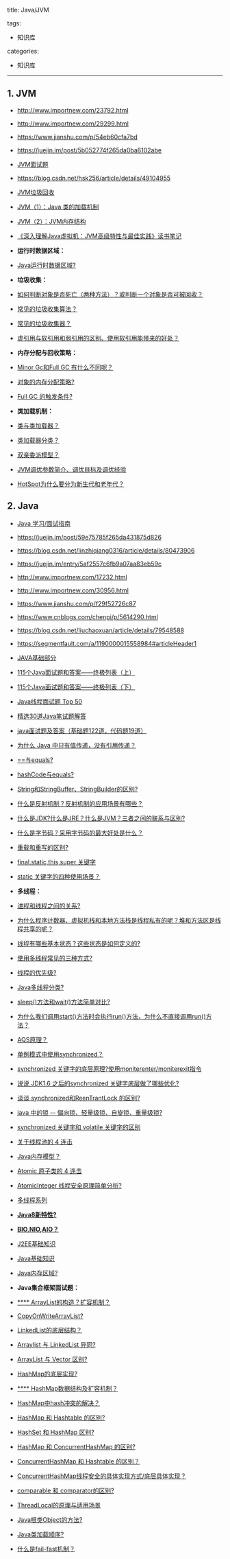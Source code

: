 title: Java/JVM

tags:
  - 知识库

categories:
  - 知识库

---
## 1. JVM
- http://www.importnew.com/23792.html
- http://www.importnew.com/29299.html
- https://www.jianshu.com/p/54eb60cfa7bd
- https://juejin.im/post/5b052774f265da0ba6102abe
- [JVM面试题](https://github.com/Homiss/Java-interview-questions/blob/master/JVM/JVM%E9%9D%A2%E8%AF%95%E9%A2%98.md)
- https://blog.csdn.net/hsk256/article/details/49104955
- [JVM垃圾回收](https://github.com/mnan2c/JavaGuide/blob/master/docs/java/%E6%90%9E%E5%AE%9AJVM%E5%9E%83%E5%9C%BE%E5%9B%9E%E6%94%B6%E5%B0%B1%E6%98%AF%E8%BF%99%E4%B9%88%E7%AE%80%E5%8D%95.md)
- [JVM（1）：Java 类的加载机制](http://www.importnew.com/23742.html)
- [JVM（2）：JVM内存结构](https://www.cnblogs.com/ityouknow/p/5610232.html)
- [《深入理解Java虚拟机：JVM高级特性与最佳实践》读书笔记](https://www.cnblogs.com/wangzhongqiu/p/8908266.html)


- **运行时数据区域：**
- [Java运行时数据区域?](https://github.com/mnan2c/JavaGuide/blob/master/docs/java/%E5%8F%AF%E8%83%BD%E6%98%AF%E6%8A%8AJava%E5%86%85%E5%AD%98%E5%8C%BA%E5%9F%9F%E8%AE%B2%E7%9A%84%E6%9C%80%E6%B8%85%E6%A5%9A%E7%9A%84%E4%B8%80%E7%AF%87%E6%96%87%E7%AB%A0.md#%E4%BA%8C-%E8%BF%90%E8%A1%8C%E6%97%B6%E6%95%B0%E6%8D%AE%E5%8C%BA%E5%9F%9F)
- **垃圾收集：**
- [如何判断对象是否死亡（两种方法）？或判断一个对象是否可被回收？](https://github.com/CyC2018/CS-Notes/blob/master/docs/notes/Java%20%E8%99%9A%E6%8B%9F%E6%9C%BA.md#%E5%88%A4%E6%96%AD%E4%B8%80%E4%B8%AA%E5%AF%B9%E8%B1%A1%E6%98%AF%E5%90%A6%E5%8F%AF%E8%A2%AB%E5%9B%9E%E6%94%B6)
- [常见的垃圾收集算法？](https://github.com/CyC2018/CS-Notes/blob/master/docs/notes/Java%20%E8%99%9A%E6%8B%9F%E6%9C%BA.md#%E5%9E%83%E5%9C%BE%E6%94%B6%E9%9B%86%E7%AE%97%E6%B3%95)
- [常见的垃圾收集器？](https://github.com/CyC2018/CS-Notes/blob/master/docs/notes/Java%20%E8%99%9A%E6%8B%9F%E6%9C%BA.md#%E5%9E%83%E5%9C%BE%E6%94%B6%E9%9B%86%E5%99%A8)
- [虚引用与软引用和弱引用的区别、使用软引用能带来的好处？](https://github.com/mnan2c/JavaGuide/blob/master/docs/java/%E6%90%9E%E5%AE%9AJVM%E5%9E%83%E5%9C%BE%E5%9B%9E%E6%94%B6%E5%B0%B1%E6%98%AF%E8%BF%99%E4%B9%88%E7%AE%80%E5%8D%95.md#23-%E5%86%8D%E8%B0%88%E5%BC%95%E7%94%A8)
- **内存分配与回收策略：**
- [Minor Gc和Full GC 有什么不同呢？](https://github.com/CyC2018/CS-Notes/blob/master/docs/notes/Java%20%E8%99%9A%E6%8B%9F%E6%9C%BA.md#minor-gc-%E5%92%8C-full-gc)
- [对象的内存分配策略?](https://github.com/CyC2018/CS-Notes/blob/master/docs/notes/Java%20%E8%99%9A%E6%8B%9F%E6%9C%BA.md#%E5%86%85%E5%AD%98%E5%88%86%E9%85%8D%E7%AD%96%E7%95%A5)
- [Full GC 的触发条件?](https://github.com/CyC2018/CS-Notes/blob/master/docs/notes/Java%20%E8%99%9A%E6%8B%9F%E6%9C%BA.md#full-gc-%E7%9A%84%E8%A7%A6%E5%8F%91%E6%9D%A1%E4%BB%B6)
- **类加载机制：**
- [类与类加载器？](https://github.com/CyC2018/CS-Notes/blob/master/docs/notes/Java%20%E8%99%9A%E6%8B%9F%E6%9C%BA.md#%E7%B1%BB%E4%B8%8E%E7%B1%BB%E5%8A%A0%E8%BD%BD%E5%99%A8)
- [类加载器分类？](https://github.com/CyC2018/CS-Notes/blob/master/docs/notes/Java%20%E8%99%9A%E6%8B%9F%E6%9C%BA.md#%E7%B1%BB%E5%8A%A0%E8%BD%BD%E5%99%A8%E5%88%86%E7%B1%BB)
- [双亲委派模型？](https://github.com/CyC2018/CS-Notes/blob/master/docs/notes/Java%20%E8%99%9A%E6%8B%9F%E6%9C%BA.md#%E5%8F%8C%E4%BA%B2%E5%A7%94%E6%B4%BE%E6%A8%A1%E5%9E%8B)
- [JVM调优参数简介、调优目标及调优经验](https://blog.csdn.net/jisuanjiguoba/article/details/80176223)
- [HotSpot为什么要分为新生代和老年代？](https://github.com/mnan2c/JavaGuide/blob/master/docs/java/%E6%90%9E%E5%AE%9AJVM%E5%9E%83%E5%9C%BE%E5%9B%9E%E6%94%B6%E5%B0%B1%E6%98%AF%E8%BF%99%E4%B9%88%E7%AE%80%E5%8D%95.md#34-%E5%88%86%E4%BB%A3%E6%94%B6%E9%9B%86%E7%AE%97%E6%B3%95)

## 2. Java
- [Java 学习/面试指南](https://github.com/Snailclimb/JavaGuide)
- https://juejin.im/post/59e75785f265da431875d826
- https://blog.csdn.net/linzhiqiang0316/article/details/80473906
- https://juejin.im/entry/5af2557c6fb9a07aa83eb59c
- http://www.importnew.com/17232.html
- http://www.importnew.com/30956.html
- https://www.jianshu.com/p/f29f52726c87
- https://www.cnblogs.com/chenpi/p/5614290.html
- https://blog.csdn.net/liuchaoxuan/article/details/79548588
- https://segmentfault.com/a/1190000015558984#articleHeader1
- [JAVA基础部分](http://www.cnblogs.com/hyhnet/p/5544817.html)
- [115个Java面试题和答案——终极列表（上）](http://www.importnew.com/10980.html)
- [115个Java面试题和答案——终极列表（下）](http://www.importnew.com/11028.html)
- [Java线程面试题 Top 50](http://www.importnew.com/12773.html)
- [精选30道Java笔试题解答](http://www.cnblogs.com/lanxuezaipiao/p/3371224.html)
- [java面试题及答案（基础题122道，代码题19道）](https://blog.csdn.net/pineapple0/article/details/40837631)


- [为什么 Java 中只有值传递，没有引用传递？](https://github.com/mnan2c/JavaGuide/blob/master/docs/essential-content-for-interview/MostCommonJavaInterviewQuestions/%E7%AC%AC%E4%B8%80%E5%91%A8%EF%BC%882018-8-7%EF%BC%89.md#%E4%B8%80-%E4%B8%BA%E4%BB%80%E4%B9%88-java-%E4%B8%AD%E5%8F%AA%E6%9C%89%E5%80%BC%E4%BC%A0%E9%80%92)
- [==与equals?](https://github.com/mnan2c/JavaGuide/blob/master/docs/essential-content-for-interview/MostCommonJavaInterviewQuestions/%E7%AC%AC%E4%B8%80%E5%91%A8%EF%BC%882018-8-7%EF%BC%89.md#%E4%BA%8C--%E4%B8%8Eequals%E9%87%8D%E8%A6%81)
- [hashCode与equals?](https://github.com/mnan2c/JavaGuide/blob/master/docs/essential-content-for-interview/MostCommonJavaInterviewQuestions/%E7%AC%AC%E4%B8%80%E5%91%A8%EF%BC%882018-8-7%EF%BC%89.md#hashcode%E4%B8%8Eequals%E7%9A%84%E7%9B%B8%E5%85%B3%E8%A7%84%E5%AE%9A)
- [String和StringBuffer、StringBuilder的区别?](https://github.com/mnan2c/JavaGuide/blob/master/docs/essential-content-for-interview/MostCommonJavaInterviewQuestions/%E7%AC%AC%E4%BA%8C%E5%91%A8%282018-8-13%29.md#string%E5%92%8Cstringbufferstringbuilder%E7%9A%84%E5%8C%BA%E5%88%AB%E6%98%AF%E4%BB%80%E4%B9%88string%E4%B8%BA%E4%BB%80%E4%B9%88%E6%98%AF%E4%B8%8D%E5%8F%AF%E5%8F%98%E7%9A%84)
- [什么是反射机制？反射机制的应用场景有哪些？](https://github.com/mnan2c/JavaGuide/blob/master/docs/essential-content-for-interview/MostCommonJavaInterviewQuestions/%E7%AC%AC%E4%BA%8C%E5%91%A8%282018-8-13%29.md#%E4%BB%80%E4%B9%88%E6%98%AF%E5%8F%8D%E5%B0%84%E6%9C%BA%E5%88%B6%E5%8F%8D%E5%B0%84%E6%9C%BA%E5%88%B6%E7%9A%84%E5%BA%94%E7%94%A8%E5%9C%BA%E6%99%AF%E6%9C%89%E5%93%AA%E4%BA%9B)
- [什么是JDK?什么是JRE？什么是JVM？三者之间的联系与区别?](https://github.com/mnan2c/JavaGuide/blob/master/docs/essential-content-for-interview/MostCommonJavaInterviewQuestions/%E7%AC%AC%E4%BA%8C%E5%91%A8%282018-8-13%29.md#%E4%BB%80%E4%B9%88%E6%98%AFjdk%E4%BB%80%E4%B9%88%E6%98%AFjre%E4%BB%80%E4%B9%88%E6%98%AFjvm%E4%B8%89%E8%80%85%E4%B9%8B%E9%97%B4%E7%9A%84%E8%81%94%E7%B3%BB%E4%B8%8E%E5%8C%BA%E5%88%AB)
- [什么是字节码？采用字节码的最大好处是什么？](https://github.com/mnan2c/JavaGuide/blob/master/docs/essential-content-for-interview/MostCommonJavaInterviewQuestions/%E7%AC%AC%E4%BA%8C%E5%91%A8%282018-8-13%29.md#%E4%BB%80%E4%B9%88%E6%98%AF%E5%AD%97%E8%8A%82%E7%A0%81%E9%87%87%E7%94%A8%E5%AD%97%E8%8A%82%E7%A0%81%E7%9A%84%E6%9C%80%E5%A4%A7%E5%A5%BD%E5%A4%84%E6%98%AF%E4%BB%80%E4%B9%88)
- [重载和重写的区别?](https://github.com/mnan2c/JavaGuide/blob/master/docs/essential-content-for-interview/MostCommonJavaInterviewQuestions/%E7%AC%AC%E4%BA%8C%E5%91%A8%282018-8-13%29.md#%E9%87%8D%E8%BD%BD%E5%92%8C%E9%87%8D%E5%86%99%E7%9A%84%E5%8C%BA%E5%88%AB)
- [final,static,this,super 关键字](https://github.com/mnan2c/JavaGuide/blob/master/docs/java/Basis/final%E3%80%81static%E3%80%81this%E3%80%81super.md#finalstaticthissuper-%E5%85%B3%E9%94%AE%E5%AD%97%E6%80%BB%E7%BB%93)
- [static 关键字的四种使用场景？](https://github.com/mnan2c/JavaGuide/blob/master/docs/java/Basis/final%E3%80%81static%E3%80%81this%E3%80%81super.md#static-%E5%85%B3%E9%94%AE%E5%AD%97%E4%B8%BB%E8%A6%81%E6%9C%89%E4%BB%A5%E4%B8%8B%E5%9B%9B%E7%A7%8D%E4%BD%BF%E7%94%A8%E5%9C%BA%E6%99%AF)
- **多线程：**
- [进程和线程之间的关系?](https://github.com/mnan2c/JavaGuide/blob/master/docs/java/Multithread/ConcurrentProgramming1-%E5%B9%B6%E5%8F%91%E7%BC%96%E7%A8%8B%E5%9F%BA%E7%A1%80%E7%9F%A5%E8%AF%86.md#13-%E4%BB%8E-jvm-%E8%A7%92%E5%BA%A6%E8%AF%B4%E8%BF%9B%E7%A8%8B%E5%92%8C%E7%BA%BF%E7%A8%8B%E4%B9%8B%E9%97%B4%E7%9A%84%E5%85%B3%E7%B3%BB%E9%87%8D%E8%A6%81)
- [为什么程序计数器、虚拟机栈和本地方法栈是线程私有的呢？堆和方法区是线程共享的呢？](https://github.com/mnan2c/JavaGuide/blob/master/docs/java/Multithread/ConcurrentProgramming1-%E5%B9%B6%E5%8F%91%E7%BC%96%E7%A8%8B%E5%9F%BA%E7%A1%80%E7%9F%A5%E8%AF%86.md#132-%E7%A8%8B%E5%BA%8F%E8%AE%A1%E6%95%B0%E5%99%A8%E4%B8%BA%E4%BB%80%E4%B9%88%E6%98%AF%E7%A7%81%E6%9C%89%E7%9A%84)
- [线程有哪些基本状态？这些状态是如何定义的?](https://github.com/mnan2c/JavaGuide/blob/master/docs/essential-content-for-interview/MostCommonJavaInterviewQuestions/%E7%AC%AC%E5%9B%9B%E5%91%A8%282018-8-30%29.md#2-%E7%BA%BF%E7%A8%8B%E6%9C%89%E5%93%AA%E4%BA%9B%E5%9F%BA%E6%9C%AC%E7%8A%B6%E6%80%81%E8%BF%99%E4%BA%9B%E7%8A%B6%E6%80%81%E6%98%AF%E5%A6%82%E4%BD%95%E5%AE%9A%E4%B9%89%E7%9A%84)
- [使用多线程常见的三种方式?](https://github.com/mnan2c/JavaGuide/blob/master/docs/essential-content-for-interview/MostCommonJavaInterviewQuestions/%E7%AC%AC%E5%9B%9B%E5%91%A8%282018-8-30%29.md#5-%E4%BD%BF%E7%94%A8%E5%A4%9A%E7%BA%BF%E7%A8%8B%E5%B8%B8%E8%A7%81%E7%9A%84%E4%B8%89%E7%A7%8D%E6%96%B9%E5%BC%8F)
- [线程的优先级?](https://github.com/mnan2c/JavaGuide/blob/master/docs/essential-content-for-interview/MostCommonJavaInterviewQuestions/%E7%AC%AC%E5%9B%9B%E5%91%A8%282018-8-30%29.md#6-%E7%BA%BF%E7%A8%8B%E7%9A%84%E4%BC%98%E5%85%88%E7%BA%A7)
- [Java多线程分类?](https://github.com/mnan2c/JavaGuide/blob/master/docs/essential-content-for-interview/MostCommonJavaInterviewQuestions/%E7%AC%AC%E5%9B%9B%E5%91%A8%282018-8-30%29.md#7-java%E5%A4%9A%E7%BA%BF%E7%A8%8B%E5%88%86%E7%B1%BB)
- [sleep()方法和wait()方法简单对比?](https://github.com/mnan2c/JavaGuide/blob/master/docs/essential-content-for-interview/MostCommonJavaInterviewQuestions/%E7%AC%AC%E5%9B%9B%E5%91%A8%282018-8-30%29.md#8-sleep%E6%96%B9%E6%B3%95%E5%92%8Cwait%E6%96%B9%E6%B3%95%E7%AE%80%E5%8D%95%E5%AF%B9%E6%AF%94)
- [为什么我们调用start()方法时会执行run()方法，为什么不直接调用run()方法？](https://github.com/mnan2c/JavaGuide/blob/master/docs/essential-content-for-interview/MostCommonJavaInterviewQuestions/%E7%AC%AC%E5%9B%9B%E5%91%A8%282018-8-30%29.md#8-sleep%E6%96%B9%E6%B3%95%E5%92%8Cwait%E6%96%B9%E6%B3%95%E7%AE%80%E5%8D%95%E5%AF%B9%E6%AF%94)
- [AQS原理？](https://github.com/mnan2c/JavaGuide/blob/master/docs/java/Multithread/AQS.md#21-aqs-%E5%8E%9F%E7%90%86%E6%A6%82%E8%A7%88)
- [单例模式中使用synchronized？](https://github.com/mnan2c/JavaGuide/blob/master/docs/java/Multithread/BATJ%E9%83%BD%E7%88%B1%E9%97%AE%E7%9A%84%E5%A4%9A%E7%BA%BF%E7%A8%8B%E9%9D%A2%E8%AF%95%E9%A2%98.md#12-%E8%AF%B4%E8%AF%B4%E8%87%AA%E5%B7%B1%E6%98%AF%E6%80%8E%E4%B9%88%E4%BD%BF%E7%94%A8-synchronized-%E5%85%B3%E9%94%AE%E5%AD%97%E5%9C%A8%E9%A1%B9%E7%9B%AE%E4%B8%AD%E7%94%A8%E5%88%B0%E4%BA%86%E5%90%97)
- [synchronized 关键字的底层原理?使用moniterenter/moniterexit指令](https://github.com/mnan2c/JavaGuide/blob/master/docs/java/Multithread/BATJ%E9%83%BD%E7%88%B1%E9%97%AE%E7%9A%84%E5%A4%9A%E7%BA%BF%E7%A8%8B%E9%9D%A2%E8%AF%95%E9%A2%98.md#13-%E8%AE%B2%E4%B8%80%E4%B8%8B-synchronized-%E5%85%B3%E9%94%AE%E5%AD%97%E7%9A%84%E5%BA%95%E5%B1%82%E5%8E%9F%E7%90%86)
- [说说 JDK1.6 之后的synchronized 关键字底层做了哪些优化?](https://github.com/mnan2c/JavaGuide/blob/master/docs/java/Multithread/BATJ%E9%83%BD%E7%88%B1%E9%97%AE%E7%9A%84%E5%A4%9A%E7%BA%BF%E7%A8%8B%E9%9D%A2%E8%AF%95%E9%A2%98.md#14-%E8%AF%B4%E8%AF%B4-jdk16-%E4%B9%8B%E5%90%8E%E7%9A%84synchronized-%E5%85%B3%E9%94%AE%E5%AD%97%E5%BA%95%E5%B1%82%E5%81%9A%E4%BA%86%E5%93%AA%E4%BA%9B%E4%BC%98%E5%8C%96%E5%8F%AF%E4%BB%A5%E8%AF%A6%E7%BB%86%E4%BB%8B%E7%BB%8D%E4%B8%80%E4%B8%8B%E8%BF%99%E4%BA%9B%E4%BC%98%E5%8C%96%E5%90%97)
- [谈谈 synchronized和ReenTrantLock 的区别?](https://github.com/mnan2c/JavaGuide/blob/master/docs/java/Multithread/BATJ%E9%83%BD%E7%88%B1%E9%97%AE%E7%9A%84%E5%A4%9A%E7%BA%BF%E7%A8%8B%E9%9D%A2%E8%AF%95%E9%A2%98.md#15-%E8%B0%88%E8%B0%88-synchronized%E5%92%8Creentrantlock-%E7%9A%84%E5%8C%BA%E5%88%AB)
- [java 中的锁 -- 偏向锁、轻量级锁、自旋锁、重量级锁?](http://www.ideabuffer.cn/2017/04/21/java-%E4%B8%AD%E7%9A%84%E9%94%81-%E5%81%8F%E5%90%91%E9%94%81%E3%80%81%E8%BD%BB%E9%87%8F%E7%BA%A7%E9%94%81%E3%80%81%E8%87%AA%E6%97%8B%E9%94%81%E3%80%81%E9%87%8D%E9%87%8F%E7%BA%A7%E9%94%81/)
- [synchronized 关键字和 volatile 关键字的区别](https://github.com/mnan2c/JavaGuide/blob/master/docs/java/Multithread/BATJ%E9%83%BD%E7%88%B1%E9%97%AE%E7%9A%84%E5%A4%9A%E7%BA%BF%E7%A8%8B%E9%9D%A2%E8%AF%95%E9%A2%98.md#22-%E8%AF%B4%E8%AF%B4-synchronized-%E5%85%B3%E9%94%AE%E5%AD%97%E5%92%8C-volatile-%E5%85%B3%E9%94%AE%E5%AD%97%E7%9A%84%E5%8C%BA%E5%88%AB)
- [关于线程池的 4 连击](https://github.com/mnan2c/JavaGuide/blob/master/docs/java/Multithread/BATJ%E9%83%BD%E7%88%B1%E9%97%AE%E7%9A%84%E5%A4%9A%E7%BA%BF%E7%A8%8B%E9%9D%A2%E8%AF%95%E9%A2%98.md#%E4%B8%89-%E9%9D%A2%E8%AF%95%E4%B8%AD%E5%85%B3%E4%BA%8E-%E7%BA%BF%E7%A8%8B%E6%B1%A0%E7%9A%84-2-%E8%BF%9E%E5%87%BB)
- [Java内存模型？](https://github.com/mnan2c/JavaGuide/blob/master/docs/java/Multithread/BATJ%E9%83%BD%E7%88%B1%E9%97%AE%E7%9A%84%E5%A4%9A%E7%BA%BF%E7%A8%8B%E9%9D%A2%E8%AF%95%E9%A2%98.md#21-%E8%AE%B2%E4%B8%80%E4%B8%8Bjava%E5%86%85%E5%AD%98%E6%A8%A1%E5%9E%8B)
- [ Atomic 原子类的 4 连击](https://github.com/mnan2c/JavaGuide/blob/master/docs/java/Multithread/BATJ%E9%83%BD%E7%88%B1%E9%97%AE%E7%9A%84%E5%A4%9A%E7%BA%BF%E7%A8%8B%E9%9D%A2%E8%AF%95%E9%A2%98.md#%E5%9B%9B--%E9%9D%A2%E8%AF%95%E4%B8%AD%E5%85%B3%E4%BA%8E-atomic-%E5%8E%9F%E5%AD%90%E7%B1%BB%E7%9A%84-4-%E8%BF%9E%E5%87%BB)
- [AtomicInteger 线程安全原理简单分析?](https://github.com/mnan2c/JavaGuide/blob/master/docs/java/Multithread/Atomic.md#24-atomicinteger-%E7%BA%BF%E7%A8%8B%E5%AE%89%E5%85%A8%E5%8E%9F%E7%90%86%E7%AE%80%E5%8D%95%E5%88%86%E6%9E%90)
- [多线程系列](https://github.com/mnan2c/JavaGuide/blob/master/docs/java/%E5%A4%9A%E7%BA%BF%E7%A8%8B%E7%B3%BB%E5%88%97.md)
- [**Java8新特性?**](https://github.com/mnan2c/JavaGuide/blob/master/docs/java/What's%20New%20in%20JDK8/Java8Tutorial.md)
- [**BIO,NIO,AIO？**](https://github.com/mnan2c/JavaGuide/blob/master/docs/java/BIO-NIO-AIO.md)
- [J2EE基础知识](https://github.com/mnan2c/JavaGuide/blob/master/docs/java/J2EE%E5%9F%BA%E7%A1%80%E7%9F%A5%E8%AF%86.md)
- [Java基础知识](https://github.com/mnan2c/JavaGuide/blob/master/docs/java/Java%E5%9F%BA%E7%A1%80%E7%9F%A5%E8%AF%86.md)
- [Java内存区域?](https://github.com/mnan2c/JavaGuide/blob/master/docs/java/%E5%8F%AF%E8%83%BD%E6%98%AF%E6%8A%8AJava%E5%86%85%E5%AD%98%E5%8C%BA%E5%9F%9F%E8%AE%B2%E7%9A%84%E6%9C%80%E6%B8%85%E6%A5%9A%E7%9A%84%E4%B8%80%E7%AF%87%E6%96%87%E7%AB%A0.md)
- **Java集合框架面试题：**
- [**** ArrayList的构造？扩容机制？](https://github.com/mnan2c/JavaGuide/blob/master/docs/java/ArrayList-Grow.md)
- [CopyOnWriteArrayList?](https://github.com/mnan2c/JavaGuide/blob/master/docs/java/Multithread/%E5%B9%B6%E5%8F%91%E5%AE%B9%E5%99%A8%E6%80%BB%E7%BB%93.md#%E4%B8%89-copyonwritearraylist)
- [LinkedList的底层结构？](https://github.com/mnan2c/JavaGuide/blob/master/docs/java/LinkedList.md#%E7%AE%80%E4%BB%8B)
- [Arraylist 与 LinkedList 异同?](https://github.com/mnan2c/JavaGuide/blob/master/docs/java/%E8%BF%99%E5%87%A0%E9%81%93Java%E9%9B%86%E5%90%88%E6%A1%86%E6%9E%B6%E9%9D%A2%E8%AF%95%E9%A2%98%E5%87%A0%E4%B9%8E%E5%BF%85%E9%97%AE.md#arraylist-%E4%B8%8E-linkedlist-%E5%BC%82%E5%90%8C)
- [ArrayList 与 Vector 区别?](https://github.com/mnan2c/JavaGuide/blob/master/docs/java/%E8%BF%99%E5%87%A0%E9%81%93Java%E9%9B%86%E5%90%88%E6%A1%86%E6%9E%B6%E9%9D%A2%E8%AF%95%E9%A2%98%E5%87%A0%E4%B9%8E%E5%BF%85%E9%97%AE.md#arraylist-%E4%B8%8E-vector-%E5%8C%BA%E5%88%AB)
- [HashMap的底层实现?](https://github.com/mnan2c/JavaGuide/blob/master/docs/java/%E8%BF%99%E5%87%A0%E9%81%93Java%E9%9B%86%E5%90%88%E6%A1%86%E6%9E%B6%E9%9D%A2%E8%AF%95%E9%A2%98%E5%87%A0%E4%B9%8E%E5%BF%85%E9%97%AE.md#hashmap%E7%9A%84%E5%BA%95%E5%B1%82%E5%AE%9E%E7%8E%B0)
- [**** HashMap数据结构及扩容机制？](https://github.com/mnan2c/JavaGuide/blob/master/docs/java/HashMap.md)
- [HashMap中hash冲突的解决？](https://github.com/guohongjun/HashMap-System-Learning#hash%E5%86%B2%E7%AA%81%E8%A7%A3%E5%86%B3%E5%8A%9E%E6%B3%95)
- [HashMap 和 Hashtable 的区别?](https://github.com/mnan2c/JavaGuide/blob/master/docs/java/%E8%BF%99%E5%87%A0%E9%81%93Java%E9%9B%86%E5%90%88%E6%A1%86%E6%9E%B6%E9%9D%A2%E8%AF%95%E9%A2%98%E5%87%A0%E4%B9%8E%E5%BF%85%E9%97%AE.md#hashmap-%E5%92%8C-hashtable-%E7%9A%84%E5%8C%BA%E5%88%AB)
- [HashSet 和 HashMap 区别?](https://github.com/mnan2c/JavaGuide/blob/master/docs/java/%E8%BF%99%E5%87%A0%E9%81%93Java%E9%9B%86%E5%90%88%E6%A1%86%E6%9E%B6%E9%9D%A2%E8%AF%95%E9%A2%98%E5%87%A0%E4%B9%8E%E5%BF%85%E9%97%AE.md#hashset-%E5%92%8C-hashmap-%E5%8C%BA%E5%88%AB)
- [HashMap 和 ConcurrentHashMap 的区别?](https://github.com/mnan2c/JavaGuide/blob/master/docs/java/Java%E9%9B%86%E5%90%88%E6%A1%86%E6%9E%B6%E5%B8%B8%E8%A7%81%E9%9D%A2%E8%AF%95%E9%A2%98%E6%80%BB%E7%BB%93.md#hashmap-%E5%92%8C-concurrenthashmap-%E7%9A%84%E5%8C%BA%E5%88%AB)
- [ConcurrentHashMap 和 Hashtable 的区别？](https://github.com/mnan2c/JavaGuide/blob/master/docs/java/%E8%BF%99%E5%87%A0%E9%81%93Java%E9%9B%86%E5%90%88%E6%A1%86%E6%9E%B6%E9%9D%A2%E8%AF%95%E9%A2%98%E5%87%A0%E4%B9%8E%E5%BF%85%E9%97%AE.md#concurrenthashmap-%E5%92%8C-hashtable-%E7%9A%84%E5%8C%BA%E5%88%AB)
- [ConcurrentHashMap线程安全的具体实现方式/底层具体实现？](https://github.com/mnan2c/JavaGuide/blob/master/docs/java/%E8%BF%99%E5%87%A0%E9%81%93Java%E9%9B%86%E5%90%88%E6%A1%86%E6%9E%B6%E9%9D%A2%E8%AF%95%E9%A2%98%E5%87%A0%E4%B9%8E%E5%BF%85%E9%97%AE.md#concurrenthashmap%E7%BA%BF%E7%A8%8B%E5%AE%89%E5%85%A8%E7%9A%84%E5%85%B7%E4%BD%93%E5%AE%9E%E7%8E%B0%E6%96%B9%E5%BC%8F%E5%BA%95%E5%B1%82%E5%85%B7%E4%BD%93%E5%AE%9E%E7%8E%B0)
- [comparable 和 comparator的区别?](https://github.com/mnan2c/JavaGuide/blob/master/docs/java/Java%E9%9B%86%E5%90%88%E6%A1%86%E6%9E%B6%E5%B8%B8%E8%A7%81%E9%9D%A2%E8%AF%95%E9%A2%98%E6%80%BB%E7%BB%93.md#comparable-%E5%92%8C-comparator%E7%9A%84%E5%8C%BA%E5%88%AB)
- [ThreadLocal的原理与适用场景](http://www.jasongj.com/java/threadlocal/)
- [Java根类Object的方法?](https://fangjian0423.github.io/2016/03/12/java-Object-method/)
- [Java类加载顺序?](https://blog.csdn.net/whing123/article/details/77988936)
- [什么是fail-fast机制？](https://www.cnblogs.com/wangzhongqiu/p/6589183.html)
